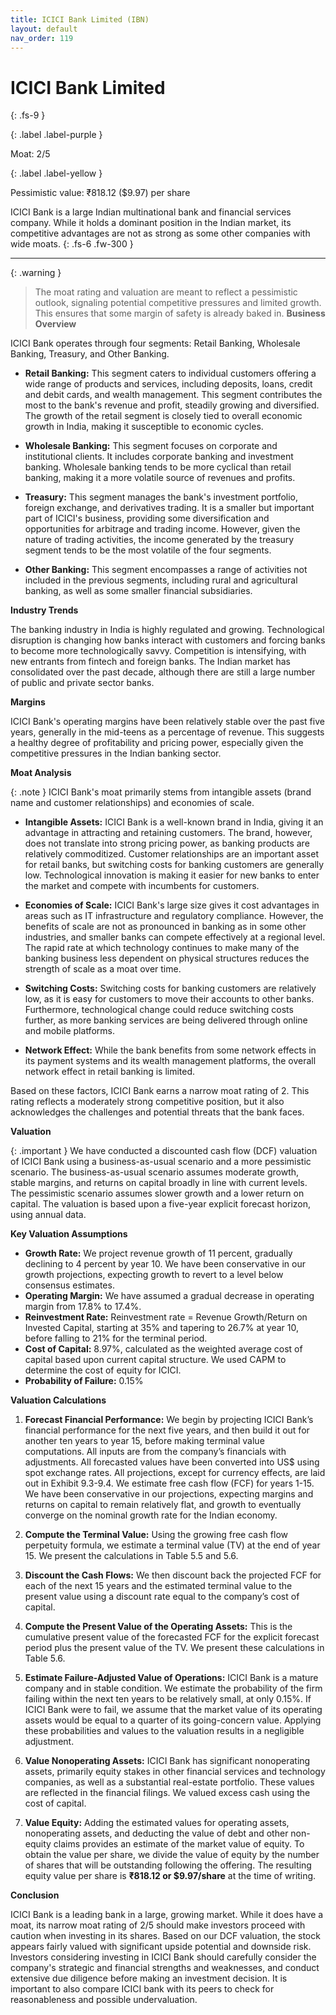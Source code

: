 ```yaml
---
title: ICICI Bank Limited (IBN)
layout: default
nav_order: 119
---
```


# ICICI Bank Limited
{: .fs-9 }

{: .label .label-purple }

Moat: 2/5

{: .label .label-yellow }

Pessimistic value: ₹818.12 ($9.97) per share

ICICI Bank is a large Indian multinational bank and financial services company. While it holds a dominant position in the Indian market, its competitive advantages are not as strong as some other companies with wide moats.
{: .fs-6 .fw-300 }

---

{: .warning } 
>The moat rating and valuation are meant to reflect a pessimistic outlook, signaling potential competitive pressures and limited growth. This ensures that some margin of safety is already baked in.
**Business Overview**

ICICI Bank operates through four segments: Retail Banking, Wholesale Banking, Treasury, and Other Banking. 

* **Retail Banking:** This segment caters to individual customers offering a wide range of products and services, including deposits, loans, credit and debit cards, and wealth management. This segment contributes the most to the bank's revenue and profit, steadily growing and diversified.  The growth of the retail segment is closely tied to overall economic growth in India, making it susceptible to economic cycles.

* **Wholesale Banking:** This segment focuses on corporate and institutional clients. It includes corporate banking and investment banking. Wholesale banking tends to be more cyclical than retail banking, making it a more volatile source of revenues and profits.

* **Treasury:** This segment manages the bank's investment portfolio, foreign exchange, and derivatives trading. It is a smaller but important part of ICICI's business, providing some diversification and opportunities for arbitrage and trading income.  However, given the nature of trading activities, the income generated by the treasury segment tends to be the most volatile of the four segments.

* **Other Banking:** This segment encompasses a range of activities not included in the previous segments, including rural and agricultural banking, as well as some smaller financial subsidiaries.

**Industry Trends**

The banking industry in India is highly regulated and growing. Technological disruption is changing how banks interact with customers and forcing banks to become more technologically savvy.  Competition is intensifying, with new entrants from fintech and foreign banks.  The Indian market has consolidated over the past decade, although there are still a large number of public and private sector banks.

**Margins**

ICICI Bank's operating margins have been relatively stable over the past five years, generally in the mid-teens as a percentage of revenue. This suggests a healthy degree of profitability and pricing power, especially given the competitive pressures in the Indian banking sector.

**Moat Analysis**

{: .note }
ICICI Bank's moat primarily stems from intangible assets (brand name and customer relationships) and economies of scale.

* **Intangible Assets:** ICICI Bank is a well-known brand in India, giving it an advantage in attracting and retaining customers. The brand, however, does not translate into strong pricing power, as banking products are relatively commoditized.  Customer relationships are an important asset for retail banks, but switching costs for banking customers are generally low.  Technological innovation is making it easier for new banks to enter the market and compete with incumbents for customers.

* **Economies of Scale:**  ICICI Bank's large size gives it cost advantages in areas such as IT infrastructure and regulatory compliance. However, the benefits of scale are not as pronounced in banking as in some other industries, and smaller banks can compete effectively at a regional level. The rapid rate at which technology continues to make many of the banking business less dependent on physical structures reduces the strength of scale as a moat over time.

* **Switching Costs:** Switching costs for banking customers are relatively low, as it is easy for customers to move their accounts to other banks.  Furthermore, technological change could reduce switching costs further, as more banking services are being delivered through online and mobile platforms.

* **Network Effect:** While the bank benefits from some network effects in its payment systems and its wealth management platforms, the overall network effect in retail banking is limited.

Based on these factors, ICICI Bank earns a narrow moat rating of 2.  This rating reflects a moderately strong competitive position, but it also acknowledges the challenges and potential threats that the bank faces.


**Valuation**

{: .important }
We have conducted a discounted cash flow (DCF) valuation of ICICI Bank using a business-as-usual scenario and a more pessimistic scenario. The business-as-usual scenario assumes moderate growth, stable margins, and returns on capital broadly in line with current levels. The pessimistic scenario assumes slower growth and a lower return on capital.  The valuation is based upon a five-year explicit forecast horizon, using annual data.

**Key Valuation Assumptions**

* **Growth Rate:**  We project revenue growth of 11 percent, gradually declining to 4 percent by year 10. We have been conservative in our growth projections, expecting growth to revert to a level below consensus estimates.
* **Operating Margin:** We have assumed a gradual decrease in operating margin from 17.8% to 17.4%.
* **Reinvestment Rate:** Reinvestment rate = Revenue Growth/Return on Invested Capital, starting at 35% and tapering to 26.7% at year 10, before falling to 21% for the terminal period.
* **Cost of Capital:** 8.97%, calculated as the weighted average cost of capital based upon current capital structure.  We used CAPM to determine the cost of equity for ICICI.  
* **Probability of Failure:** 0.15%

**Valuation Calculations**

1. **Forecast Financial Performance:** We begin by projecting ICICI Bank’s financial performance for the next five years, and then build it out for another ten years to year 15, before making terminal value computations. All inputs are from the company’s financials with adjustments. All forecasted values have been converted into US$ using spot exchange rates. All projections, except for currency effects, are laid out in Exhibit 9.3-9.4. We estimate free cash flow (FCF) for years 1-15.  We have been conservative in our projections, expecting margins and returns on capital to remain relatively flat, and growth to eventually converge on the nominal growth rate for the Indian economy.  

2. **Compute the Terminal Value:** Using the growing free cash flow perpetuity formula, we estimate a terminal value (TV) at the end of year 15. We present the calculations in Table 5.5 and 5.6.

3. **Discount the Cash Flows:** We then discount back the projected FCF for each of the next 15 years and the estimated terminal value to the present value using a discount rate equal to the company’s cost of capital.  

4. **Compute the Present Value of the Operating Assets:** This is the cumulative present value of the forecasted FCF for the explicit forecast period plus the present value of the TV.  We present these calculations in Table 5.6. 

5. **Estimate Failure-Adjusted Value of Operations:** ICICI Bank is a mature company and in stable condition. We estimate the probability of the firm failing within the next ten years to be relatively small, at only 0.15%.  If ICICI Bank were to fail, we assume that the market value of its operating assets would be equal to a quarter of its going-concern value. Applying these probabilities and values to the valuation results in a negligible adjustment.

6. **Value Nonoperating Assets:** ICICI Bank has significant nonoperating assets, primarily equity stakes in other financial services and technology companies, as well as a substantial real-estate portfolio. These values are reflected in the financial filings.  We valued excess cash using the cost of capital.

7. **Value Equity:** Adding the estimated values for operating assets, nonoperating assets, and deducting the value of debt and other non-equity claims provides an estimate of the market value of equity. To obtain the value per share, we divide the value of equity by the number of shares that will be outstanding following the offering.  The resulting equity value per share is **₹818.12 or $9.97/share** at the time of writing.


**Conclusion**

ICICI Bank is a leading bank in a large, growing market.  While it does have a moat, its narrow moat rating of 2/5 should make investors proceed with caution when investing in its shares.  Based on our DCF valuation, the stock appears fairly valued with significant upside potential and downside risk. Investors considering investing in ICICI Bank should carefully consider the company's strategic and financial strengths and weaknesses, and conduct extensive due diligence before making an investment decision.  It is important to also compare ICICI bank with its peers to check for reasonableness and possible undervaluation.


